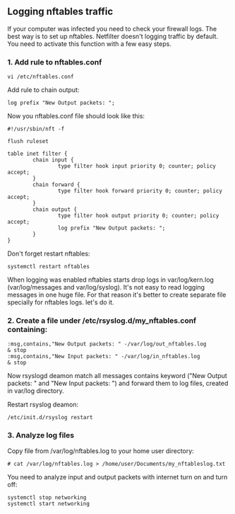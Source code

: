 ## Logging nftables traffic

If your computer was infected you need to check your firewall logs. The best way is to set up nftables. Netfilter doesn't logging traffic by default. You need to activate this function with a few easy steps.

### 1. Add rule to nftables.conf

```
vi /etc/nftables.conf
```

Add rule to chain output:

```
log prefix "New Output packets: ";
```
Now you nftables.conf file should look like this:

```
#!/usr/sbin/nft -f

flush ruleset

table inet filter {
        chain input {
                type filter hook input priority 0; counter; policy accept;
        }
        chain forward {
                type filter hook forward priority 0; counter; policy accept;
        }
        chain output {
                type filter hook output priority 0; counter; policy accept;
                log prefix "New Output packets: ";
        }
}
```

Don't forget restart nftables:

```
systemctl restart nftables
```

When logging was enabled nftables starts drop logs in var/log/kern.log (var/log/messages and var/log/syslog). 
It's not easy to read logging messages in one huge file. For that reason it's better to create separate file specially for nftables logs. 
let's do it.

### 2. Create a file under /etc/rsyslog.d/my_nftables.conf containing:

```
:msg,contains,"New Output packets: " -/var/log/out_nftables.log
& stop
:msg,contains,"New Input packets: " -/var/log/in_nftables.log
& stop
```

Now rsyslogd deamon match all messages contains keyword ("New Output packets: " and "New Input packets: ") and forward them to log files, created in var/log directory. 

Restart rsyslog deamon:

```
/etc/init.d/rsyslog restart
```

### 3. Analyze log files

Copy file from /var/log/nftables.log to your home user directory:

```
# cat /var/log/nftables.log > /home/user/Documents/my_nftableslog.txt
```

You need to analyze input and output packets with internet turn on and turn off:

```
systemctl stop networking
systemctl start networking
```


